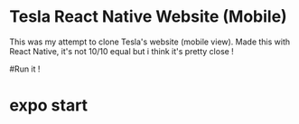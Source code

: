 # Tesla React Native Website (Mobile)

This was my attempt to clone Tesla's website (mobile view).
Made this with React Native,
it's not 10/10 equal but i think it's pretty close !

#Run it !

# expo start
